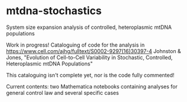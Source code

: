 # mtdna-stochastics
System size expansion analysis of controlled, heteroplasmic mtDNA populations

Work in progress! Cataloguing of code for the analysis in https://www.cell.com/ajhg/fulltext/S0002-9297(16)30397-4
Johnston & Jones, "Evolution of Cell-to-Cell Variability in Stochastic, Controlled, Heteroplasmic mtDNA Populations"

This cataloguing isn't complete yet, nor is the code fully commented!

Current contents: two Mathematica notebooks containing analyses for general control law and several specific cases
